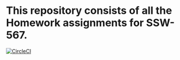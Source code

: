 # This repository consists of all the Homework assignments for SSW-567.
[![CircleCI](https://dl.circleci.com/status-badge/img/gh/DivyamshuM/SSW-567/tree/main.svg?style=svg)](https://dl.circleci.com/status-badge/redirect/gh/DivyamshuM/SSW-567/tree/main)
